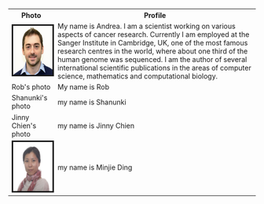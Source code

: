 <html>
<table style="width:100%">
  <tr>
    <th>Photo</th>
    <th>Profile</th> 
  </tr>
  <tr>
    <td><img src="andrea.jpg" alt="" border=3 height=100 width=100 /></td>
    <td>My name is Andrea. I am a scientist working on various aspects of cancer research. Currently I am employed at the Sanger Institute in Cambridge, UK, one of the most famous research centres in the world, where about one third of the human genome was sequenced. I am the author of several international scientific publications in the areas of computer science, mathematics and computational biology.</td> 
  </tr>
  <tr>
    <td>Rob's photo</td>
    <td>My name is Rob</td> 
  </tr>
  <tr>
    <td>Shanunki's photo</td>
    <td>my name is Shanunki</td>
  </tr>
  <tr>
    <td>Jinny Chien's photo</td>
    <td>my name is Jinny Chien</td>
  </tr>
  <tr>
    <td><img src="ding.jpg" alt="" border=3 height=100 width=100></img></td>
    <td>my name is Minjie Ding</td>
  </tr>
</table>
</html>
